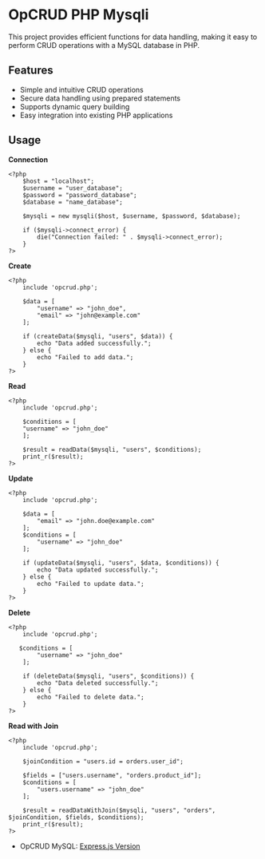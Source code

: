 # OpCRUD PHP Mysqli

This project provides efficient functions for data handling, making it easy to perform CRUD operations with a MySQL database in PHP.

## Features

- Simple and intuitive CRUD operations
- Secure data handling using prepared statements
- Supports dynamic query building
- Easy integration into existing PHP applications

## Usage

**Connection**

```
<?php
    $host = "localhost";
    $username = "user_database";
    $password = "password_database";
    $database = "name_database";
    
    $mysqli = new mysqli($host, $username, $password, $database);
    
    if ($mysqli->connect_error) {
        die("Connection failed: " . $mysqli->connect_error);
    }
?>
```

**Create**

```
<?php
    include 'opcrud.php';
    
    $data = [
        "username" => "john_doe",
        "email" => "john@example.com"
    ];
    
    if (createData($mysqli, "users", $data)) {
        echo "Data added successfully.";
    } else {
        echo "Failed to add data.";
    }
?>
```

**Read**

```
<?php
    include 'opcrud.php';
    
    $conditions = [
    "username" => "john_doe"
    ];
    
    $result = readData($mysqli, "users", $conditions);
    print_r($result);
?>
```

**Update**

```
<?php
    include 'opcrud.php';
    
    $data = [
        "email" => "john.doe@example.com"
    ];
    $conditions = [
        "username" => "john_doe"
    ];
    
    if (updateData($mysqli, "users", $data, $conditions)) {
        echo "Data updated successfully.";
    } else {
        echo "Failed to update data.";
    }
?>
```

**Delete**

```
<?php
    include 'opcrud.php';
    
   $conditions = [
        "username" => "john_doe"
    ];
    
    if (deleteData($mysqli, "users", $conditions)) {
        echo "Data deleted successfully.";
    } else {
        echo "Failed to delete data.";
    }
?>
```

**Read with Join**

```
<?php
    include 'opcrud.php';
    
    $joinCondition = "users.id = orders.user_id"; 
    
    $fields = ["users.username", "orders.product_id"];
    $conditions = [
        "users.username" => "john_doe"
    ];
    
    $result = readDataWithJoin($mysqli, "users", "orders", $joinCondition, $fields, $conditions);
    print_r($result);
?>
```

- OpCRUD MySQL: [Express.js Version](https://www.npmjs.com/package/opcrud-mysql)
